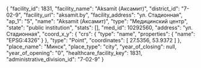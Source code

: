 {
    "facility_id": 1831,
    "facility_name": "Aksamit (Аксамит)",
    "district_id": "7-02-9",
    "facility_url": "aksamit.by",
    "facility_address": "ул. Стадионная",
    "ap_1": "5",
    "name": "Aksamit (Аксамит)",
    "type": "Медицинский центр",
    "state": "public institution",
    "stats": [],
    "med_id": 10292560,
    "address": "ул. Стадионная",
    "coord_x_y": {
        "crs": {
            "type": "name",
            "properties": {
                "name": "EPSG:4326"
            }
        },
        "type": "Point",
        "coordinates": [
            27.5356,
            53.9372
        ]
    },
    "place_name": "Минск",
    "place_type": "city",
    "year_of_closing": null,
    "year_of_opening": "0",
    "healthcare_facility_key": 1831,
    "administrative_division_id": "7-02-9"
}